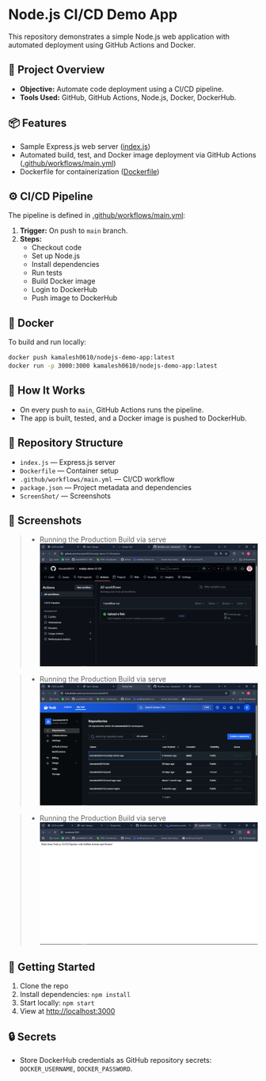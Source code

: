 # Node.js CI/CD Demo App

This repository demonstrates a simple Node.js web application with automated deployment using GitHub Actions and Docker.

## 🚀 Project Overview

- **Objective:** Automate code deployment using a CI/CD pipeline.
- **Tools Used:** GitHub, GitHub Actions, Node.js, Docker, DockerHub.

## 📦 Features

- Sample Express.js web server ([index.js](index.js))
- Automated build, test, and Docker image deployment via GitHub Actions ([.github/workflows/main.yml](.github/workflows/main.yml))
- Dockerfile for containerization ([Dockerfile](Dockerfile))

## ⚙️ CI/CD Pipeline

The pipeline is defined in [.github/workflows/main.yml](.github/workflows/main.yml):

1. **Trigger:** On push to `main` branch.
2. **Steps:**
   - Checkout code
   - Set up Node.js
   - Install dependencies
   - Run tests
   - Build Docker image
   - Login to DockerHub
   - Push image to DockerHub

## 🐳 Docker

To build and run locally:

```sh
docker push kamalesh0610/nodejs-demo-app:latest
docker run -p 3000:3000 kamalesh0610/nodejs-demo-app:latest
```

## 📝 How It Works

- On every push to `main`, GitHub Actions runs the pipeline.
- The app is built, tested, and a Docker image is pushed to DockerHub.

## 📂 Repository Structure

- `index.js` — Express.js server
- `Dockerfile` — Container setup
- `.github/workflows/main.yml` — CI/CD workflow
- `package.json` — Project metadata and dependencies
- `ScreenShot/` — Screenshots 


## 📸 Screenshots

> - Running the Production Build via serve
![image alt](https://github.com/Kamalesh0610/nodejs-demo-CI-CD/blob/main/ScreenShot/1.png)


> - Running the Production Build via serve
![image alt](https://github.com/Kamalesh0610/nodejs-demo-CI-CD/blob/main/ScreenShot/2.png)


> - Running the Production Build via serve
![image alt](https://github.com/Kamalesh0610/nodejs-demo-CI-CD/blob/main/ScreenShot/3.png)

## 🏁 Getting Started

1. Clone the repo
2. Install dependencies: `npm install`
3. Start locally: `npm start`
4. View at [http://localhost:3000](http://localhost:3000)

## 🔒 Secrets

- Store DockerHub credentials as GitHub repository secrets: `DOCKER_USERNAME`, `DOCKER_PASSWORD`.

